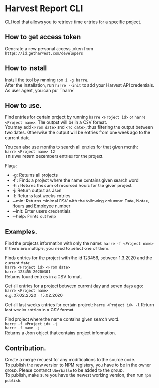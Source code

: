# Harvest Report CLI  
CLI tool that allows you to retrieve time entries for a specific project.  

## How to get access token  
Generate a new personal access token from ``https://id.getharvest.com/developers``  


## How to install
Install the tool by running `npm i -g harre`.  
After the installation, run ``harre --init`` to add your Harvest API credentials.  As user agent, you can put ``harre`  

## How to use.  
Find entries for certain project by running ``harre <Project id>`` or ``harre <Project name>``.  The output will be in a CSV format.  
You may add `<From date>` and `<To date>`, thus filtering the output between two dates. Otherwise the output will be entries from one week ago to the current date.    

You can also use months to search all entries for that given month:  
 `harre <Project name> 12`  
 This will return decembers entries for the project.

Flags:
   * -g: Returns all projects
   * -f <Project name>: Finds a project where the name contains given search word
   * -h <Project name>: Returns the sum of recorded hours for the given project.
   * -j: Return output as Json   
   * -l: Returns last weeks entries 
   * --min: Returns minimal CSV with the following columns: Date, Notes, Hours and Employee number  
   * --init: Enter users credentials
   * --help: Prints out help
   
## Examples.  
Find the projects information with only the name:
`harre -f <Project name>`
If there are multiple, you need to select one of them.

Finds entries for the project with the id 123456, between 1.3.2020 and the current date:  
`harre <Project id> <From date>`  
`harre 123456 20200301`  
Returns found entries in a CSV format.  

Get all entries for a project between current day and seven days ago:  
`harre <Project name>`  
e.g. 07.02.2020 - 15.02.2020

Get all last weeks entries for certain project:
`harre <Project id> -l`
Return last weeks entries in a CSV format.

Find project where the name contains given search word.  
`harre -f <Project id> -j`  
`harre -f name -j`  
Returns a Json object that contains project information.  

## Contribution. 
Create a merge request for any modifications to the source code.  
To publish the new version to NPM registery, you have to be in the owner group. Please contanct `Uberballo` to be added to the group.  
To publish, make sure you have the newest working version, then run `npm publish`.  

